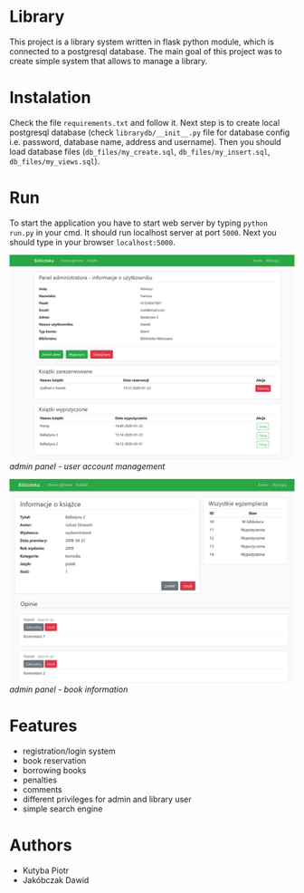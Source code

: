 ﻿# Library 
This project is a library system written in flask python module, which is connected to a postgresql database.
The main goal of this project was to create simple system that allows to manage a library. 
 
 # Instalation
 Check the file `requirements.txt` and follow it.
 Next step is to create local postgresql database (check `librarydb/__init__.py` file for database config i.e. password, database name, address and username). Then you should load database files (`db_files/my_create.sql`, `db_files/my_insert.sql`, `db_files/my_views.sql`).

# Run
To start the application you have to start web server by typing `python run.py` in your cmd. It should run localhost server at port `5000`. 
Next you should type in your browser `localhost:5000`.

![](https://github.com/Infam852/library_db/blob/dawid/librarydb/static/admin_panel.PNG)
*admin panel - user account management*

![](https://github.com/Infam852/library_db/blob/dawid/librarydb/static/book_admin.PNG)
*admin panel - book information*

# Features
* registration/login system
* book reservation
* borrowing books
* penalties
* comments
* different privileges for admin and library user
* simple search engine

# Authors
* Kutyba Piotr
* Jakóbczak Dawid

